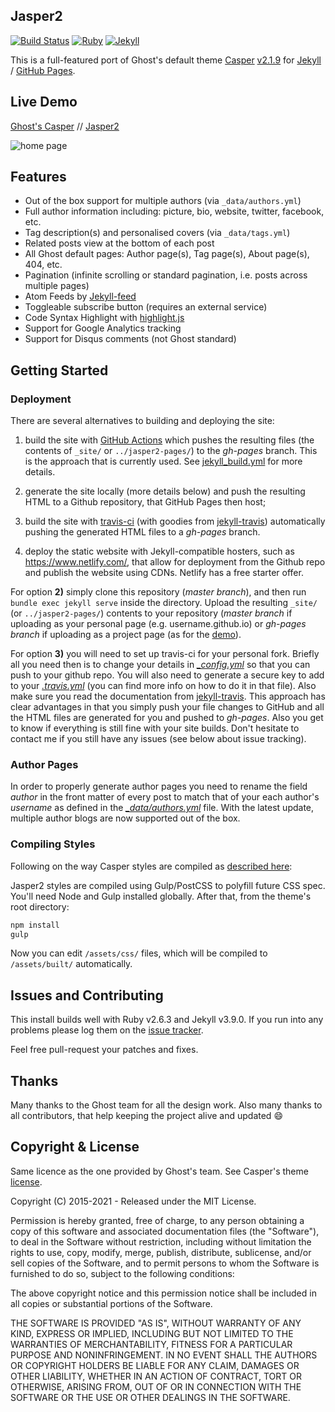 ## Jasper2

[![Build Status](https://github.com/jekyllt/jasper2/actions/workflows/jekyll_build.yml/badge.svg)](https://github.com/jekyllt/jasper2/actions/workflows/jekyll_build.yml)
[![Ruby](https://img.shields.io/badge/ruby-2.6.3-blue.svg?style=flat)](http://travis-ci.org/jekyllt/jasper2)
[![Jekyll](https://img.shields.io/badge/jekyll-3.9.0-blue.svg?style=flat)](http://travis-ci.org/jekyllt/jasper2)

This is a full-featured port of Ghost's default theme [Casper](https://github.com/tryghost/casper)
[v2.1.9](https://github.com/TryGhost/Casper/releases/tag/2.1.9) for [Jekyll](https://jekyllrb.com/) / [GitHub Pages](https://pages.github.com/).

## Live Demo

[Ghost's Casper](https://demo.ghost.io) // [Jasper2](https://jekyllt.github.io/jasper2)

![home page](https://raw.githubusercontent.com/jekyllt/jasper2/master/assets/screenshot-desktop.jpg)


## Features

* Out of the box support for multiple authors (via `_data/authors.yml`)
* Full author information including: picture, bio, website, twitter, facebook, etc.
* Tag description(s) and personalised covers (via `_data/tags.yml`)
* Related posts view at the bottom of each post
* All Ghost default pages: Author page(s), Tag page(s), About page(s), 404, etc.
* Pagination (infinite scrolling or standard pagination, i.e. posts across multiple pages)
* Atom Feeds by [Jekyll-feed](https://github.com/jekyll/jekyll-feed)
* Toggleable subscribe button (requires an external service)
* Code Syntax Highlight with [highlight.js](https://highlightjs.org/)
* Support for Google Analytics tracking
* Support for Disqus comments (not Ghost standard)


## Getting Started

### Deployment

There are several alternatives to building and deploying the site:

1. build the site with [GitHub Actions](https://github.com/features/actions) which pushes
the resulting files (the contents of `_site/` or `../jasper2-pages/`)
to the *gh-pages* branch. This is the approach that is currently used. See
[jekyll_build.yml](.github/workflows/jekyll_build.yml) for more details.

2. generate the site locally (more details below) and push the resulting
HTML to a Github repository, that GitHub Pages then host;

3. build the site with [travis-ci](https://travis-ci.org/) (with goodies from
[jekyll-travis](https://github.com/mfenner/jekyll-travis)) automatically pushing the
generated HTML files to a *gh-pages* branch.

4. deploy the static website with Jekyll-compatible hosters, such as https://www.netlify.com/, that allow for deployment from the Github repo and publish the website using CDNs. Netlify has a free starter offer.

For option **2)** simply clone this repository (*master branch*), and then run
`bundle exec jekyll serve` inside the directory. Upload the resulting `_site/` (or `../jasper2-pages/`)
contents to your repository (*master branch* if uploading as your personal page
(e.g. username.github.io) or *gh-pages branch* if uploading as a project page
(as for the [demo](https://github.com/jekyllt/jasper2/tree/gh-pages)).

For option **3)** you will need to set up travis-ci for your personal fork. Briefly all you
need then is to change your details in *[\_config.yml](_config.yml)* so that you can push
to your github repo. You will also need to generate a secure key to add to your
*[.travis.yml](.travis.yml)* (you can find more info on how to do it in that file).
Also make sure you read the documentation from
[jekyll-travis](https://github.com/mfenner/jekyll-travis). This approach has clear
advantages in that you simply push your file changes to GitHub and all the HTML files
are generated for you and pushed to *gh-pages*. Also you get to know if everything is
still fine with your site builds. Don't hesitate to contact me if you still have any
issues (see below about issue tracking).

### Author Pages

In order to properly generate author pages you need to rename the field *author* in the
front matter of every post to match that of your each author's *username* as defined
in the *[\_data/authors.yml](_data/authors.yml)* file.
With the latest update, multiple author blogs are now supported out of the box.

### Compiling Styles

Following on the way Casper styles are compiled as [described here](https://github.com/tryghost/casper#development):

Jasper2 styles are compiled using Gulp/PostCSS to polyfill future CSS spec. You'll need Node and Gulp installed globally. After that, from the theme's root directory:

```bash
npm install
gulp
```

Now you can edit `/assets/css/` files, which will be compiled to `/assets/built/` automatically.

## Issues and Contributing

This install builds well with Ruby v2.6.3 and Jekyll v3.9.0. If you run into any problems
please log them on the [issue tracker](https://github.com/jekyllt/jasper2/issues).

Feel free pull-request your patches and fixes.

## Thanks

Many thanks to the Ghost team for all the design work. Also many thanks to all contributors,
that help keeping the project alive and updated :smile:


## Copyright & License

Same licence as the one provided by Ghost's team. See Casper's theme [license](GHOST.txt).

Copyright (C) 2015-2021 - Released under the MIT License.

Permission is hereby granted, free of charge, to any person obtaining a copy of this software and associated documentation files (the "Software"), to deal in the Software without restriction, including without limitation the rights to use, copy, modify, merge, publish, distribute, sublicense, and/or sell copies of the Software, and to permit persons to whom the Software is furnished to do so, subject to the following conditions:

The above copyright notice and this permission notice shall be included in all copies or substantial portions of the Software.

THE SOFTWARE IS PROVIDED "AS IS", WITHOUT WARRANTY OF ANY KIND, EXPRESS OR IMPLIED, INCLUDING BUT NOT LIMITED TO THE WARRANTIES OF MERCHANTABILITY, FITNESS FOR A PARTICULAR PURPOSE AND
NONINFRINGEMENT. IN NO EVENT SHALL THE AUTHORS OR COPYRIGHT HOLDERS BE LIABLE FOR ANY CLAIM, DAMAGES OR OTHER LIABILITY, WHETHER IN AN ACTION OF CONTRACT, TORT OR OTHERWISE, ARISING FROM, OUT OF OR IN CONNECTION WITH THE SOFTWARE OR THE USE OR OTHER DEALINGS IN THE SOFTWARE.
